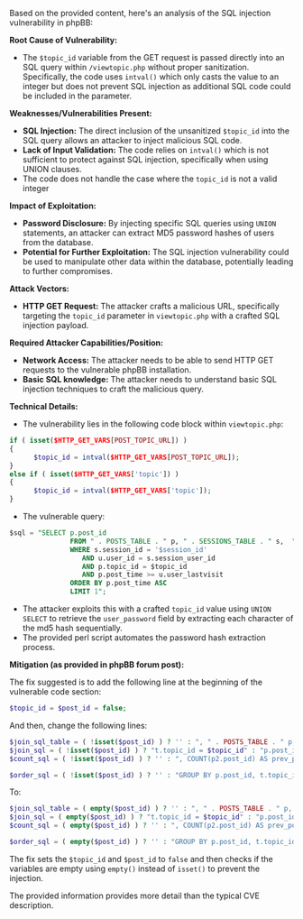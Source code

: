 Based on the provided content, here's an analysis of the SQL injection vulnerability in phpBB:

**Root Cause of Vulnerability:**
- The `$topic_id` variable from the GET request is passed directly into an SQL query within `/viewtopic.php` without proper sanitization. Specifically, the code uses `intval()` which only casts the value to an integer but does not prevent SQL injection as additional SQL code could be included in the parameter.

**Weaknesses/Vulnerabilities Present:**
- **SQL Injection:** The direct inclusion of the unsanitized `$topic_id` into the SQL query allows an attacker to inject malicious SQL code.
- **Lack of Input Validation:** The code relies on `intval()` which is not sufficient to protect against SQL injection, specifically when using UNION clauses.
- The code does not handle the case where the `topic_id` is not a valid integer

**Impact of Exploitation:**
- **Password Disclosure:** By injecting specific SQL queries using `UNION` statements, an attacker can extract MD5 password hashes of users from the database.
- **Potential for Further Exploitation:**  The SQL injection vulnerability could be used to manipulate other data within the database, potentially leading to further compromises.

**Attack Vectors:**
- **HTTP GET Request:** The attacker crafts a malicious URL, specifically targeting the `topic_id` parameter in `viewtopic.php` with a crafted SQL injection payload.

**Required Attacker Capabilities/Position:**
- **Network Access:** The attacker needs to be able to send HTTP GET requests to the vulnerable phpBB installation.
- **Basic SQL knowledge:** The attacker needs to understand basic SQL injection techniques to craft the malicious query.

**Technical Details:**
- The vulnerability lies in the following code block within `viewtopic.php`:
```php
if ( isset($HTTP_GET_VARS[POST_TOPIC_URL]) )
{
      $topic_id = intval($HTTP_GET_VARS[POST_TOPIC_URL]);
}
else if ( isset($HTTP_GET_VARS['topic']) )
{
      $topic_id = intval($HTTP_GET_VARS['topic']);
}
```
- The vulnerable query:
```sql
$sql = "SELECT p.post_id
               FROM " . POSTS_TABLE . " p, " . SESSIONS_TABLE . " s,  " . USERS_TABLE . " u 
               WHERE s.session_id = '$session_id'
                  AND u.user_id = s.session_user_id
                  AND p.topic_id = $topic_id
                  AND p.post_time >= u.user_lastvisit
               ORDER BY p.post_time ASC
               LIMIT 1";
```
- The attacker exploits this with a crafted `topic_id` value using `UNION SELECT` to retrieve the `user_password` field by extracting each character of the md5 hash sequentially.
- The provided perl script automates the password hash extraction process.

**Mitigation (as provided in phpBB forum post):**

The fix suggested is to add the following line at the beginning of the vulnerable code section:

```php
$topic_id = $post_id = false;
```

And then, change the following lines:

```php
$join_sql_table = ( !isset($post_id) ) ? '' : ", " . POSTS_TABLE . " p, " . POSTS_TABLE . " p2 ";
$join_sql = ( !isset($post_id) ) ? "t.topic_id = $topic_id" : "p.post_id = $post_id AND t.topic_id = p.topic_id AND p2.topic_id = p.topic_id AND p2.post_id <= $post_id";
$count_sql = ( !isset($post_id) ) ? '' : ", COUNT(p2.post_id) AS prev_posts";

$order_sql = ( !isset($post_id) ) ? '' : "GROUP BY p.post_id, t.topic_id, t.topic_title, t.topic_status, t.topic_replies, t.topic_time, t.topic_type, t.topic_vote, t.topic_last_post_id, f.forum_name, f.forum_status, f.forum_id, f.auth_view, f.auth_read, f.auth_post, f.auth_reply, f.auth_edit, f.auth_delete, f.auth_sticky, f.auth_announce, f.auth_pollcreate, f.auth_vote, f.auth_attachments ORDER BY p.post_id ASC";
```

To:

```php
$join_sql_table = ( empty($post_id) ) ? '' : ", " . POSTS_TABLE . " p, " . POSTS_TABLE . " p2 ";
$join_sql = ( empty($post_id) ) ? "t.topic_id = $topic_id" : "p.post_id = $post_id AND t.topic_id = p.topic_id AND p2.topic_id = p.topic_id AND p2.post_id <= $post_id";
$count_sql = ( empty($post_id) ) ? '' : ", COUNT(p2.post_id) AS prev_posts";

$order_sql = ( empty($post_id) ) ? '' : "GROUP BY p.post_id, t.topic_id, t.topic_title, t.topic_status, t.topic_replies, t.topic_time, t.topic_type, t.topic_vote, t.topic_last_post_id, f.forum_name, f.forum_status, f.forum_id, f.auth_view, f.auth_read, f.auth_post, f.auth_reply, f.auth_edit, f.auth_delete, f.auth_sticky, f.auth_announce, f.auth_pollcreate, f.auth_vote, f.auth_attachments ORDER BY p.post_id ASC";
```

The fix sets the `$topic_id` and `$post_id` to `false` and then checks if the variables are empty using `empty()` instead of `isset()` to prevent the injection.

The provided information provides more detail than the typical CVE description.